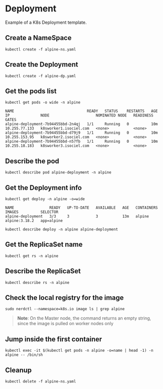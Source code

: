 # Deployment

Example of a K8s Deployment template.

## Create a NameSpace

    kubectl create -f alpine-ns.yaml

## Create the Deployment

    kubectl create -f alpine-dp.yaml

## Get the pods list

    kubectl get pods -o wide -n alpine
    
    NAME                                 READY   STATUS    RESTARTS   AGE   IP              NODE                     NOMINATED NODE   READINESS GATES
    alpine-deployment-7b94455bbd-2n4qj   1/1     Running   0          10m   10.255.77.133   k8sworker1.isociel.com   <none>           <none>
    alpine-deployment-7b94455bbd-d79j9   1/1     Running   0          10m   10.255.153.95   k8sworker2.isociel.com   <none>           <none>
    alpine-deployment-7b94455bbd-n57fb   1/1     Running   0          10m   10.255.18.183   k8sworker3.isociel.com   <none>           <none>

## Describe the pod

    kubectl describe pod alpine-deployment -n alpine

## Get the Deployment info

    kubectl get deploy -n alpine -o=wide

    NAME                READY   UP-TO-DATE   AVAILABLE   AGE   CONTAINERS   IMAGES          SELECTOR
    alpine-deployment   3/3     3            3           13m   alpine       alpine:3.18.2   app=alpine

    kubectl describe deploy -n alpine alpine-deployment

## Get the ReplicaSet name

    kubectl get rs -n alpine

## Describe the ReplicaSet

    kubectl describe rs -n alpine

## Check the local registry for the image

    sudo nerdctl --namespace=k8s.io image ls | grep alpine

>**Note**: On the Master node, the command returns an empty string, since the image is pulled on worker nodes only

## Jump inside the first container

    kubectl exec -it $(kubectl get pods -n alpine -o=name | head -1) -n alpine -- /bin/sh

## Cleanup

    kubectl delete -f alpine-ns.yaml